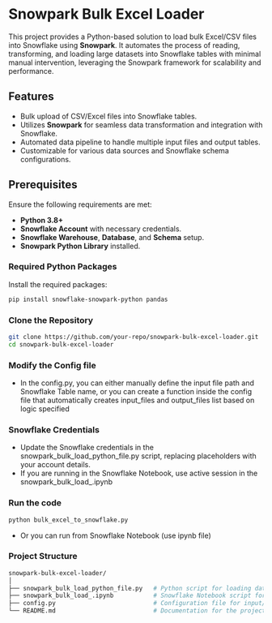 # **Snowpark Bulk Excel Loader**

This project provides a Python-based solution to load bulk Excel/CSV files into Snowflake using **Snowpark**. It automates the process of reading, transforming, and loading large datasets into Snowflake tables with minimal manual intervention, leveraging the Snowpark framework for scalability and performance.

## **Features**
- Bulk upload of CSV/Excel files into Snowflake tables.
- Utilizes **Snowpark** for seamless data transformation and integration with Snowflake.
- Automated data pipeline to handle multiple input files and output tables.
- Customizable for various data sources and Snowflake schema configurations.

  
## **Prerequisites**
Ensure the following requirements are met:
- **Python 3.8+**
- **Snowflake Account** with necessary credentials.
- **Snowflake Warehouse**, **Database**, and **Schema** setup.
- **Snowpark Python Library** installed.

### **Required Python Packages**
Install the required packages:
```bash
pip install snowflake-snowpark-python pandas
```

### **Clone the Repository**
```bash
git clone https://github.com/your-repo/snowpark-bulk-excel-loader.git
cd snowpark-bulk-excel-loader
```

### **Modify the Config file**
- In the config.py, you can either manually define the input file path and Snowflake Table name, or you can create a function inside the config file that automatically creates input_files and output_files list based on logic specified

### **Snowflake Credentials**
- Update the Snowflake credentials in the snowpark_bulk_load_python_file.py script, replacing placeholders with your account details.
- If you are running in the Snowflake Notebook, use active session in the snowpark_bulk_load_.ipynb

### **Run the code**
```bash
python bulk_excel_to_snowflake.py
```
- Or you can run from Snowflake Notebook (use ipynb file)

### **Project Structure**
```bash
snowpark-bulk-excel-loader/
│
├── snowpark_bulk_load_python_file.py   # Python script for loading data
├── snowpark_bulk_load_.ipynb           # Snowflake Notebook script for loading data
├── config.py                           # Configuration file for input/output and Snowflake settings
└── README.md                           # Documentation for the project
```

